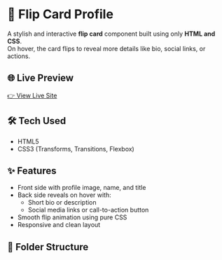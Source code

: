 # 👤 Flip Card Profile

A stylish and interactive **flip card** component built using only **HTML and CSS**.  
On hover, the card flips to reveal more details like bio, social links, or actions.

## 🌐 Live Preview

[👉 View Live Site](https://kuldeep-dev-stack.github.io/flip-card-profile/)

## 🛠️ Tech Used

- HTML5
- CSS3 (Transforms, Transitions, Flexbox)

## ✨ Features

- Front side with profile image, name, and title
- Back side reveals on hover with:
  - Short bio or description
  - Social media links or call-to-action button
- Smooth flip animation using pure CSS
- Responsive and clean layout



## 📁 Folder Structure

